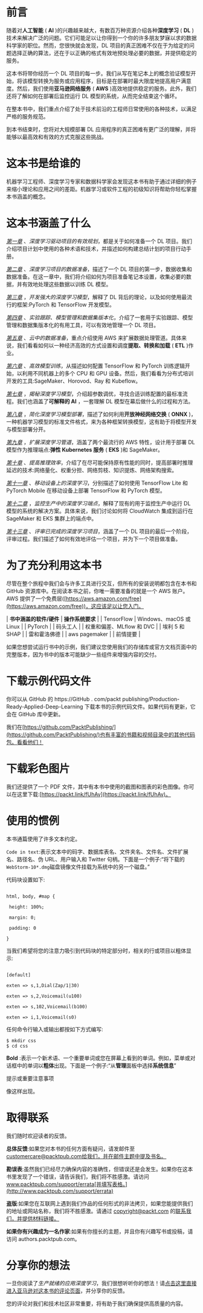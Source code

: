 <title>B18522_Preface_eBook</title> <link href="css/style-JRserifv6.css" rel="stylesheet" type="text/css">

# 前言

随着对**人工智能** ( **AI** )的兴趣越来越大，有数百万种资源介绍各种**深度学习** ( **DL** )技术来解决广泛的问题。它们可能足以让你得到一个你的许多朋友梦寐以求的数据科学家的职位。然而，您很快就会发现，DL 项目的真正困难不仅在于为给定的问题选择正确的算法，还在于以正确的格式有效地预处理必要的数据，并提供稳定的服务。

这本书将带你经历一个 DL 项目的每一步。我们从写在笔记本上的概念验证模型开始，将该模型转换为服务或应用程序，目标是在部署时最大限度地提高用户满意度。然后，我们使用**亚马逊网络服务** ( **AWS** )高效地提供稳定的服务。此外，我们还将了解如何在部署后监控运行 DL 模型的系统，从而完全结束这个循环。

在整本书中，我们重点介绍了处于技术前沿的工程师日常使用的各种技术，以满足严格的服务规范。

到本书结束时，您将对大规模部署 DL 应用程序的真正困难有更广泛的理解，并将能够以最高效和有效的方式克服这些挑战。

# 这本书是给谁的

机器学习工程师、深度学习专家和数据科学家会发现这本书有助于通过详细的例子来缩小理论和应用之间的差距。机器学习或软件工程的初级知识将帮助你轻松掌握本书涵盖的概念。

# 这本书涵盖了什么

[*第一章*](B18522_01.xhtml#_idTextAnchor014) 、*深度学习驱动项目的有效规划*，都是关于如何准备一个 DL 项目。我们介绍项目计划中使用的各种术语和技术，并描述如何构建总结计划的项目行动手册。

[*第二章*](B18522_02.xhtml#_idTextAnchor034) 、*深度学习项目的数据准备*，描述了一个 DL 项目的第一步，数据收集和数据准备。在这一章中，我们将介绍如何为项目准备笔记本设置，收集必要的数据，并有效地处理这些数据以训练 DL 模型。

[*第三章*](B18522_03.xhtml#_idTextAnchor062) ，*开发强大的深度学习模型*，解释了 DL 背后的理论，以及如何使用最流行的框架:PyTorch 和 TensorFlow 开发模型。

[*第四章*](B18522_04.xhtml#_idTextAnchor087) 、*实验跟踪、模型管理和数据集版本化*，介绍了一套用于实验跟踪、模型管理和数据集版本化的有用工具，可以有效地管理一个 DL 项目。

[*第五章*](B18522_05.xhtml#_idTextAnchor106) 、*云中的数据准备*，重点介绍使用 AWS 来扩展数据处理管道。具体来说，我们看看如何以一种经济高效的方式设置和调度**提取、转换和加载** ( **ETL** )作业。

[*第六章*](B18522_06.xhtml#_idTextAnchor133) 、*高效模型训练*，从描述如何配置 TensorFlow 和 PyTorch 训练逻辑开始，以利用不同机器上的多个 CPU 和 GPU 设备。然后，我们看看为分布式培训开发的工具:SageMaker、Horovod、Ray 和 Kubeflow。

[*第七章*](B18522_07.xhtml#_idTextAnchor162) ，*揭秘深度学习模型*，介绍超参数调优，寻找合适训练配置的最标准流程。我们也涵盖了**可解释的 AI** ，一套理解 DL 模型在幕后做什么的过程和方法。

[*第八章*](B18522_08.xhtml#_idTextAnchor175) ，*简化深度学习模型部署*，描述了如何利用**开放神经网络交换** ( **ONNX** )，一种机器学习模型的标准文件格式，来为各种框架转换模型，这有助于将模型开发与模型部署分开。

[*第九章*](B18522_09.xhtml#_idTextAnchor187) ，*扩展深度学习管道*，涵盖了两个最流行的 AWS 特性，设计用于部署 DL 模型作为推理端点:**弹性 Kubernetes 服务** ( **EKS** )和 SageMaker。

[*第十章*](B18522_10.xhtml#_idTextAnchor212) 、*提高推理效率*，介绍了在尽可能保持原有性能的同时，提高部署时推理延迟的技术:网络量化、权重分担、网络剪枝、知识提炼、网络架构搜索。

[*第十一章*](B18522_11.xhtml#_idTextAnchor227) 、*移动设备上的深度学习*，分别描述了如何使用 TensorFlow Lite 和 PyTorch Mobile 在移动设备上部署 TensorFlow 和 PyTorch 模型。

[*第十二章*](B18522_12.xhtml#_idTextAnchor239) ，*监控生产中的深度学习端点*，解释了现有的用于监控生产中运行 DL 模型的系统的解决方案。具体来说，我们讨论如何将 CloudWatch 集成到运行在 SageMaker 和 EKS 集群上的端点中。

[*第十三章*](B18522_13.xhtml#_idTextAnchor251) 、*评审已完成的深度学习项目*，涵盖了一个 DL 项目的最后一个阶段，评审过程。我们描述了如何有效地评估一个项目，并为下一个项目做准备。

# 为了充分利用这本书

尽管在整个旅程中我们会与许多工具进行交互，但所有的安装说明都包含在本书和 GitHub 资源库中。在阅读本书之前，你唯一需要准备的就是一个 AWS 账户。AWS 提供了一个免费层([https://aws.amazon.com/free](https://aws.amazon.com/free))，这应该足以让您入门。

| **书中涵盖的软件/硬件** | **操作系统要求** |
| TensorFlow | Windows、macOS 或 Linux |
| PyTorch |
| 码头工人 |
| 权重和偏差、MLflow 和 DVC |
| 埃利 5 和 SHAP |
| 雷和霍洛佛德 |
| aws pagemaker |
| 前情提要 |

如果您想尝试运行书中的示例，我们建议您使用我们的存储库或官方文档页面中的完整版本，因为书中的版本可能缺少一些组件来增强内容的交付。

# 下载示例代码文件

你可以从 GitHub 的 https://GitHub . com/packt publishing/Production-Ready-Applied-Deep-Learning 下载本书的示例代码文件。如果代码有更新，它会在 GitHub 库中更新。

我们在[https://github.com/PacktPublishing/](https://github.com/PacktPublishing/)也有丰富的书籍和视频目录中的其他代码包。看看他们！

# 下载彩色图片

我们还提供了一个 PDF 文件，其中有本书中使用的截图和图表的彩色图像。你可以在这里下载:[https://packt.link/fUhAv](https://packt.link/fUhAv)。

# 使用的惯例

本书通篇使用了许多文本约定。

`Code in text`:表示文本中的码字、数据库表名、文件夹名、文件名、文件扩展名、路径名、伪 URL、用户输入和 Twitter 句柄。下面是一个例子:“将下载的`WebStorm-10*.dmg`磁盘镜像文件挂载为系统中的另一个磁盘。”

代码块设置如下:

```

html, body, #map {

 height: 100%; 

 margin: 0;

 padding: 0

}
```

当我们希望将您的注意力吸引到代码块的特定部分时，相关的行或项目以粗体显示:

```

[default]

exten => s,1,Dial(Zap/1|30)

exten => s,2,Voicemail(u100)

exten => s,102,Voicemail(b100)

exten => i,1,Voicemail(s0)
```

任何命令行输入或输出都按如下方式编写:

```
$ mkdir css
$ cd css
```

**Bold** :表示一个新术语、一个重要单词或您在屏幕上看到的单词。例如，菜单或对话框中的单词以**粗体**出现。下面是一个例子:“从**管理**面板中选择**系统信息**”

提示或重要注意事项

像这样出现。

# 取得联系

我们随时欢迎读者的反馈。

**总体反馈**:如果您对本书的任何方面有疑问，请发邮件至 customercare@packtpub.com[给我们，并在邮件主题中提及书名。](mailto:customercare@packtpub.com)

**勘误表**:虽然我们已经尽力确保内容的准确性，但错误还是会发生。如果你在这本书里发现了一个错误，请告诉我们，我们将不胜感激。请访问 www.packtpub.com/support/errata[并填写表格。](http://www.packtpub.com/support/errata)

**盗版**:如果您在互联网上遇到我们作品的任何形式的非法拷贝，如果您能提供我们的地址或网站名称，我们将不胜感激。请通过 copyright@packt.com 的[联系我们，并提供材料链接。](mailto:copyright@packt.com)

**如果你有兴趣成为一名作家**:如果有你擅长的主题，并且你有兴趣写书或投稿，请访问 authors.packtpub.com。

# 分享你的想法

一旦你阅读了*生产就绪的应用深度学习*，我们很想听听你的想法！请[点击这里直接进入亚马逊对这本书的评论页面](https://packt.link/r/1-803-24366-X)，并分享你的反馈。

您的评论对我们和技术社区非常重要，将有助于我们确保提供高质量的内容。